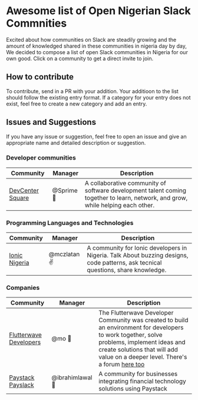 # Awesome list of Open Nigerian Slack Commnities

Excited about how communities on Slack are steadily growing and the amount of knowledged shared in these communities in nigeria day by day, We decided to compose a list of open Slack communities in Nigeria for our own good. Click on a community to get a direct invite to join.

## How to contribute

To contribute, send in a PR with your addition. Your additioon to the list should follow the existing entry format. If a category for your entry does not exist, feel free to create a new category and add an entry.

## Issues and Suggestions

If you have any issue or suggestion, feel free to open an issue and give an appropriate name and detailed description or suggestion.

### Developer communities

Community               |      Manager      |              Description
------------------------|-------------------| ------------------------------------------
[DevCenter Square](https://devcenter-square-slack.herokuapp.com/)        |    @Sprime 🙌     | A collaborative community of software development talent coming together to learn, network, and grow, while helping each other.

### Programming Languages and Technologies

Community               |      Manager      |              Description
------------------------|-------------------|------------------------------------------
[Ionic Nigeria](ionic-nigeria.herokuapp.com)           |    @mczlatan ✌   | A community for Ionic developers in Nigeria. Talk About buzzing designs, code patterns, ask tecnical questions, share knowledge.

### Companies

Community               |      Manager      |                      Description
------------------------|-------------------|------------------------------------------
[Flutterwave Developers](http://bit.ly/2yRh01e)  |    @mo 👵         | The Flutterwave Developer Community was created to build an environment for developers to work together, solve problems, implement ideas and create solutions that will add value on a deeper level. There's a forum [here too](http://bit.ly/2yRh01e)
[Paystack Payslack](https://slack.paystack.com)       |  @ibrahimlawal 💂 | A community for businesses integrating financial technology solutions using Paystack






